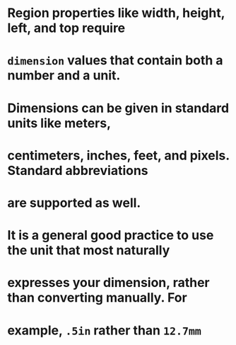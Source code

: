 # Region properties like width, height, left, and top require
# `dimension` values that contain both a number and a unit.
# Dimensions can be given in standard units like meters,
# centimeters, inches, feet, and pixels. Standard abbreviations
# are supported as well.

# It is a general good practice to use the unit that most naturally
# expresses your dimension, rather than converting manually. For
# example, `.5in` rather than `12.7mm`
